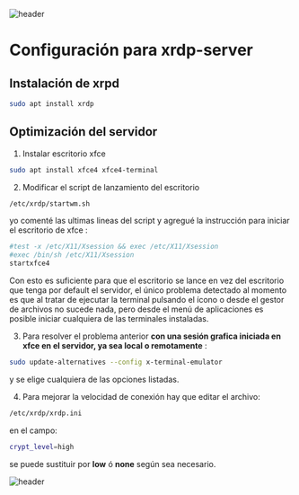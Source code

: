 
![header](/Tutoriales-IFC/assets/header.png)























# Configuración para xrdp-server

## Instalación de xrpd
```bash
sudo apt install xrdp
```

## Optimización del servidor

1. Instalar escritorio xfce
```bash
sudo apt install xfce4 xfce4-terminal
```
        
2. Modificar el script de lanzamiento del escritorio
```bash
/etc/xrdp/startwm.sh
```
yo comenté las ultimas lineas del script y agregué la instrucción para iniciar el escritorio de xfce :

```bash
#test -x /etc/X11/Xsession && exec /etc/X11/Xsession
#exec /bin/sh /etc/X11/Xsession
startxfce4

```
Con esto es  suficiente para que el escritorio se lance en vez del escritorio que tenga por default el servidor, el único problema detectado al momento es que al tratar de ejecutar la terminal pulsando el ícono o desde el gestor de archivos no sucede nada, pero desde el menú de aplicaciones es posible iniciar cualquiera de las terminales instaladas.

3. Para resolver el problema anterior **con una sesión grafica iniciada en xfce en el servidor, ya sea local o remotamente** :

```bash
sudo update-alternatives --config x-terminal-emulator
```
y se elige cualquiera de las opciones listadas.

4. Para mejorar la velocidad de conexión hay que editar el archivo:
```bash
/etc/xrdp/xrdp.ini
```
en el campo:
```bash
crypt_level=high
```
se puede sustituir por **low** ó **none** según sea necesario.









![header](/Tutoriales-IFC/assets/header.png)

